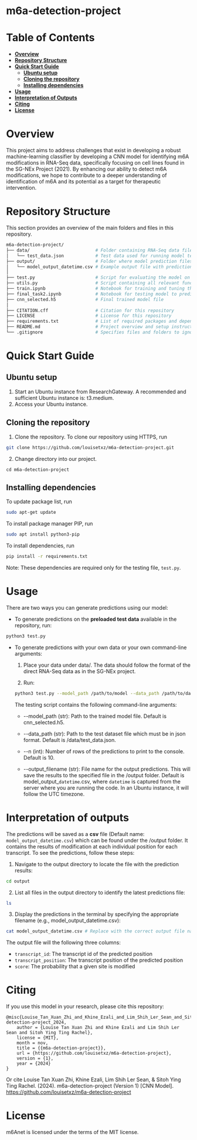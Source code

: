 # m6a-detection-project

# Table of Contents
- **[Overview](#overview)**<br>
- **[Repository Structure](#repository-structure)**<br>
- **[Quick Start Guide](#quick-start-guide)**<br>
    - **[Ubuntu setup](#ubuntu-setup)**<br>
    - **[Cloning the repository](#cloning-the-repository)**<br>
    - **[Installing dependencies](#installing-dependencies)**<br>
- **[Usage](#usage)**<br>
- **[Interpretation of Outputs](#interpretation-of-Outputs)**<br>
- **[Citing](#citing)**<br>
- **[License](#license)**<br>

# Overview
This project aims to address challenges that exist in developing a robust machine-learning classifier by developing a CNN model for identifying m6A modifications in RNA-Seq data, specifically focusing on cell lines found in the SG-NEx Project (2021). By enhancing our ability to detect m6A modifications, we hope to contribute to a deeper understanding of identification of m6A and its potential as a target for therapeutic intervention.

# Repository Structure
This section provides an overview of the main folders and files in this repository.
```bash
m6a-detection-project/
├── data/                         # Folder containing RNA-Seq data files
│   └── test_data.json            # Test data used for running model tests
├── output/                       # Folder where model prediction files are saved
│   └── model_output_datetime.csv # Example output file with prediction results
│
├── test.py                       # Script for evaluating the model on test data
├── utils.py                      # Script containing all relevant functions used in the testing script
├── train.ipynb                   # Notebook for training and tuning the model
├── final_task2.ipynb             # Notebook for testing model to predict m6A sites in all SG-NEx direct RNA-Seq data sets
├── cnn_selected.h5               # Final trained model file
│
├── CITATION.cff                  # Citation for this repository
├── LICENSE                       # License for this repository
├── requirements.txt              # List of required packages and dependencies
├── README.md                     # Project overview and setup instructions (this file)
└── .gitignore                    # Specifies files and folders to ignore in version control
```

# Quick Start Guide

## Ubuntu setup
1. Start an Ubuntu instance from ResearchGateway. A recommended and sufficient Ubuntu instance is: t3.medium.
2. Access your Ubuntu instance.

## Cloning the repository
1. Clone the repository. To clone our repository using HTTPS, run
```bash
git clone https://github.com/louisetxz/m6a-detection-project.git
```
2. Change directory into our project.
```
cd m6a-detection-project
```

## Installing dependencies
To update package list, run
```bash
sudo apt-get update
```
To install package manager PIP, run
```bash
sudo apt install python3-pip
```
To install dependencies, run
```bash
pip install -r requirements.txt
```
Note: These dependencies are required only for the testing file, `test.py`.

# Usage
There are two ways you can generate predictions using our model:

- To generate predictions on the **preloaded test data** available in the repository, run:
```bash
python3 test.py
```

- To generate predictions with your own data or your own command-line arguments:
    1. Place your data under data/. The data should follow the format of the direct RNA-Seq data as in the SG-NEx project.

    2. Run:
    ```bash
    python3 test.py --model_path /path/to/model --data_path /path/to/data --n 5 --output_filename your-filename.csv
    ```

    The testing script contains the following command-line arguments:
    * --model_path (str): Path to the trained model file. Default is cnn_selected.h5.

    * --data_path (str): Path to the test dataset file which must be in json format. Default is /data/test_data.json.

    * --n (int): Number of rows of the predictions to print to the console. Default is 10.

    * --output_filename (str): File name for the output predictions. This will save the results to the specified file in the /output folder. Default is model_output_`datetime`.csv, where `datetime` is captured from the server where you are running the code. In an Ubuntu instance, it will follow the UTC timezone.

# Interpretation of outputs
The predictions will be saved as a **csv** file (Default name: `model_output_datetime.csv`) which can be found under the /output folder. It contains the results of modification at each individual position for each transcript. To see the predictions, follow these steps:

1. Navigate to the output directory to locate the file with the prediction results:
```bash
cd output
```
2. List all files in the output directory to identify the latest predictions file:
```bash
ls
```
3. Display the predictions in the terminal by specifying the appropriate filename (e.g., model_output_datetime.csv):
```bash
cat model_output_datetime.csv # Replace with the correct output file name
```

The output file will the following three columns:

* ``transcript_id``: The transcript id of the predicted position
* ``transcript_position``: The transcript position of the predicted position
* ``score``: The probability that a given site is modified

# Citing
If you use this model in your research, please cite this repository:
```
@misc{Louise_Tan_Xuan_Zhi_and_Khine_Ezali_and_Lim_Shih_Ler_Sean_and_Sitoh_Ying_Ting_Rachel_m6a-detection-project_2024,
    author = {Louise Tan Xuan Zhi and Khine Ezali and Lim Shih Ler Sean and Sitoh Ying Ting Rachel},
    license = {MIT},
    month = nov,
    title = {{m6a-detection-project}},
    url = {https://github.com/louisetxz/m6a-detection-project},
    version = {1},
    year = {2024}
}
```
Or cite Louise Tan Xuan Zhi, Khine Ezali, Lim Shih Ler Sean, & Sitoh Ying Ting Rachel. (2024). m6a-detection-project (Version 1) [CNN Model]. https://github.com/louisetxz/m6a-detection-project

# License
m6Anet is licensed under the terms of the MIT license.